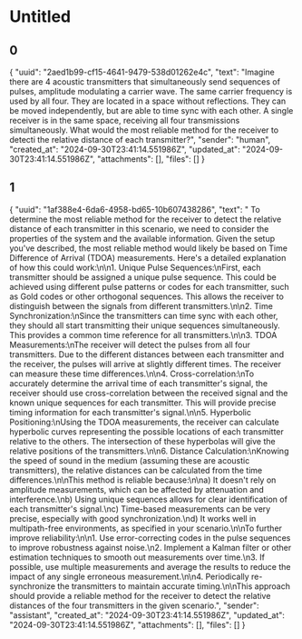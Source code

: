 # Untitled

## 0

{
  "uuid": "2aed1b99-cf15-4641-9479-538d01262e4c",
  "text": "Imagine there are 4 acoustic transmitters that simultaneously send sequences of pulses, amplitude modulating a carrier wave. The same carrier frequency is used by all four. They are located in a space without reflections. They can be moved independently, but are able to time sync with each other. A single receiver is in the same space, receiving all four transmissions simultaneously. What would the most reliable method for the receiver to detecti the relative distance of each transmitter?",
  "sender": "human",
  "created_at": "2024-09-30T23:41:14.551986Z",
  "updated_at": "2024-09-30T23:41:14.551986Z",
  "attachments": [],
  "files": []
}

## 1

{
  "uuid": "1af388e4-6da6-4958-bd65-10b607438286",
  "text": " To determine the most reliable method for the receiver to detect the relative distance of each transmitter in this scenario, we need to consider the properties of the system and the available information. Given the setup you've described, the most reliable method would likely be based on Time Difference of Arrival (TDOA) measurements. Here's a detailed explanation of how this could work:\n\n1. Unique Pulse Sequences:\nFirst, each transmitter should be assigned a unique pulse sequence. This could be achieved using different pulse patterns or codes for each transmitter, such as Gold codes or other orthogonal sequences. This allows the receiver to distinguish between the signals from different transmitters.\n\n2. Time Synchronization:\nSince the transmitters can time sync with each other, they should all start transmitting their unique sequences simultaneously. This provides a common time reference for all transmitters.\n\n3. TDOA Measurements:\nThe receiver will detect the pulses from all four transmitters. Due to the different distances between each transmitter and the receiver, the pulses will arrive at slightly different times. The receiver can measure these time differences.\n\n4. Cross-correlation:\nTo accurately determine the arrival time of each transmitter's signal, the receiver should use cross-correlation between the received signal and the known unique sequences for each transmitter. This will provide precise timing information for each transmitter's signal.\n\n5. Hyperbolic Positioning:\nUsing the TDOA measurements, the receiver can calculate hyperbolic curves representing the possible locations of each transmitter relative to the others. The intersection of these hyperbolas will give the relative positions of the transmitters.\n\n6. Distance Calculation:\nKnowing the speed of sound in the medium (assuming these are acoustic transmitters), the relative distances can be calculated from the time differences.\n\nThis method is reliable because:\n\na) It doesn't rely on amplitude measurements, which can be affected by attenuation and interference.\nb) Using unique sequences allows for clear identification of each transmitter's signal.\nc) Time-based measurements can be very precise, especially with good synchronization.\nd) It works well in multipath-free environments, as specified in your scenario.\n\nTo further improve reliability:\n\n1. Use error-correcting codes in the pulse sequences to improve robustness against noise.\n2. Implement a Kalman filter or other estimation techniques to smooth out measurements over time.\n3. If possible, use multiple measurements and average the results to reduce the impact of any single erroneous measurement.\n\n4. Periodically re-synchronize the transmitters to maintain accurate timing.\n\nThis approach should provide a reliable method for the receiver to detect the relative distances of the four transmitters in the given scenario.",
  "sender": "assistant",
  "created_at": "2024-09-30T23:41:14.551986Z",
  "updated_at": "2024-09-30T23:41:14.551986Z",
  "attachments": [],
  "files": []
}
